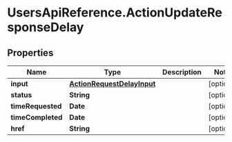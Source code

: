 # UsersApiReference.ActionUpdateResponseDelay

## Properties

Name | Type | Description | Notes
------------ | ------------- | ------------- | -------------
**input** | [**ActionRequestDelayInput**](ActionRequestDelayInput.md) |  | [optional] 
**status** | **String** |  | [optional] 
**timeRequested** | **Date** |  | [optional] 
**timeCompleted** | **Date** |  | [optional] 
**href** | **String** |  | [optional] 


